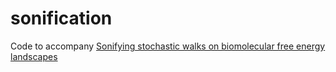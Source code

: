 # sonification

Code to accompany [Sonifying stochastic walks on biomolecular free energy landscapes](https://repository.gatech.edu/handle/1853/60093)

